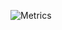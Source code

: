![Metrics](https://metrics.lecoq.io/shaw4?template=classic&base.activity=0&base.repositories=0&base.metadata=0&isocalendar=1&languages=1&pagespeed=1&pagespeed.detailed=false&pagespeed.screenshot=false&isocalendar.duration=half-year&config.timezone=Europe%2FStockholm)
